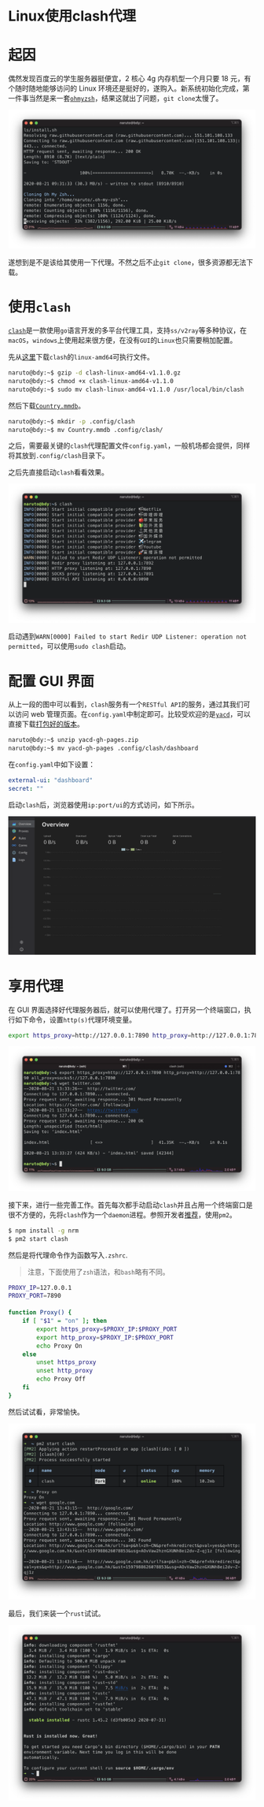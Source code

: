 # Linux使用clash代理


# 起因

偶然发现百度云的学生服务器挺便宜，2 核心 4g 内存机型一个月只要 18 元，有个随时随地能够访问的 Linux 环境还是挺好的，遂购入。新系统初始化完成，第一件事当然是来一套[`ohmyzsh`](https://github.com/ohmyzsh/ohmyzsh)，结果这就出了问题，`git clone`太慢了。

<!-- more -->

![](Linux-clash-proxy/ohmyzsh.png)

遂想到是不是该给其使用一下代理。不然之后不止`git clone`，很多资源都无法下载。

# 使用`clash`

[`clash`](https://github.com/Dreamacro/clash)是一款使用`go`语言开发的多平台代理工具，支持`ss/v2ray`等多种协议，在`macOS`，`windows`上使用起来很方便，在没有`GUI`的`Linux`也只需要稍加配置。

先从[这里](https://github.com/Dreamacro/clash/releases)下载`clash`的`linux-amd64`可执行文件。

```bash
naruto@bdy:~$ gzip -d clash-linux-amd64-v1.1.0.gz
naruto@bdy:~$ chmod +x clash-linux-amd64-v1.1.0
naruto@bdy:~$ sudo mv clash-linux-amd64-v1.1.0 /usr/local/bin/clash
```

然后下载[`Country.mmdb`](https://github.com/Dreamacro/maxmind-geoip/releases)。

```bash
naruto@bdy:~$ mkdir -p .config/clash
naruto@bdy:~$ mv Country.mmdb .config/clash/
```

之后，需要最关键的`clash`代理配置文件`config.yaml`，一般机场都会提供，同样将其放到`.config/clash`目录下。

之后先直接启动`clash`看看效果。

![](Linux-clash-proxy/clash_boot.png)

启动遇到`WARN[0000] Failed to start Redir UDP Listener: operation not permitted`，可以使用`sudo clash`启动。

# 配置 GUI 界面

从上一段的图中可以看到，`clash`服务有一个`RESTful API`的服务，通过其我们可以访问 web 管理页面。在`config.yaml`中制定即可。比较受欢迎的是[`yacd`](https://github.com/haishanh/yacd)，可以直接下载[打包好的版本](https://github.com/haishanh/yacd/archive/gh-pages.zip)。

```bash
naruto@bdy:~$ unzip yacd-gh-pages.zip
naruto@bdy:~$ mv yacd-gh-pages .config/clash/dashboard
```

在`config.yaml`中如下设置：

```yaml
external-ui: "dashboard"
secret: ""
```

启动`clash`后，浏览器使用`ip:port/ui`的方式访问，如下所示。

![](Linux-clash-proxy/yacd.png)

# 享用代理

在 GUI 界面选择好代理服务器后，就可以使用代理了。打开另一个终端窗口，执行如下命令，设置`http(s)`代理环境变量。

```bash
export https_proxy=http://127.0.0.1:7890 http_proxy=http://127.0.0.1:7890 all_proxy=socks5://127.0.0.1:7890
```

![](Linux-clash-proxy/wget.png)

接下来，进行一些完善工作。首先每次都手动启动`clash`并且占用一个终端窗口是很不方便的，先将`clash`作为一个`daemon`进程。参照开发者[推荐](https://github.com/Dreamacro/clash/wiki/clash-as-a-daemon)，使用`pm2`。

```bash
$ npm install -g nrm
$ pm2 start clash
```

然后是将代理命令作为函数写入`.zshrc`.

> 注意，下面使用了`zsh`语法，和`bash`略有不同。

```bash
PROXY_IP=127.0.0.1
PROXY_PORT=7890

function Proxy() {
    if [ "$1" = "on" ]; then
        export https_proxy=$PROXY_IP:$PROXY_PORT
        export http_proxy=$PROXY_IP:$PROXY_PORT
        echo Proxy On
    else
        unset https_proxy
        unset http_proxy
        echo Proxy Off
    fi
}
```

然后试试看，非常愉快。

![](Linux-clash-proxy/google.png)

最后，我们来装一个`rust`试试。

![](Linux-clash-proxy/rust.png)

